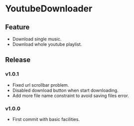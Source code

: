 # YoutubeDownloader

## Feature

- Download single music.
- Download whole youtube playlist.

## Release

### v1.0.1
- Fixed url scrollbar problem.
- Disabled download button when start downloading.
- Add more file name constraint to avoid saving files error.

### v1.0.0
- First commit with basic facilities.

